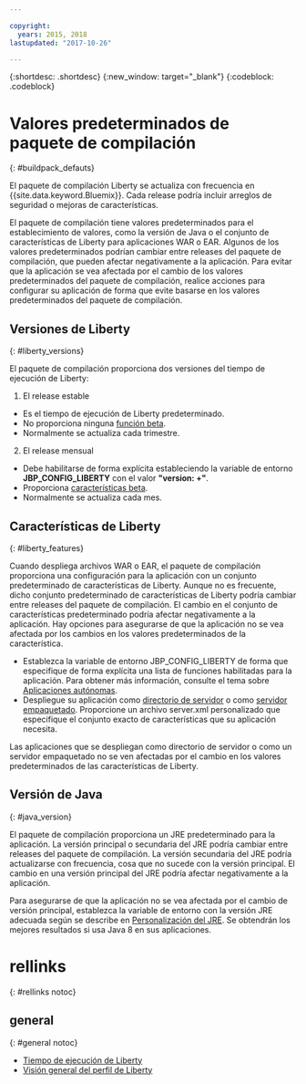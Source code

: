 ```yaml
---

copyright:
  years: 2015, 2018
lastupdated: "2017-10-26"

---
```


{:shortdesc: .shortdesc}
{:new_window: target="_blank"}
{:codeblock: .codeblock}

# Valores predeterminados de paquete de compilación
{: #buildpack_defauts}

El paquete de compilación Liberty se actualiza con frecuencia en {{site.data.keyword.Bluemix}}. Cada release podría incluir arreglos de seguridad o mejoras de características.

El paquete de compilación tiene valores predeterminados para el establecimiento de valores,
como la versión de Java o el conjunto de características de Liberty para aplicaciones WAR o EAR. Algunos de los valores predeterminados podrían cambiar entre releases del paquete de compilación,
que pueden afectar negativamente a la aplicación. Para evitar que la aplicación se vea afectada
por el cambio de los valores predeterminados del paquete de compilación, realice acciones para
configurar su aplicación de forma que evite basarse en los valores predeterminados del paquete
de compilación.

## Versiones de Liberty
{: #liberty_versions}

El paquete de compilación proporciona dos versiones del tiempo de ejecución de Liberty:
1. El release estable
  * Es el tiempo de ejecución de Liberty predeterminado.
  * No proporciona ninguna [función beta](usingBetaFeatures.html).
  * Normalmente se actualiza cada trimestre.

2. El release mensual
  * Debe habilitarse de forma explícita estableciendo la variable de entorno **JBP_CONFIG_LIBERTY** con el valor **"version: +"**.
  * Proporciona [características beta](usingBetaFeatures.html).
  * Normalmente se actualiza cada mes.

## Características de Liberty
{: #liberty_features}

Cuando despliega archivos WAR o EAR, el paquete de compilación
proporciona una configuración para la aplicación con un conjunto predeterminado de características de Liberty. Aunque no es frecuente,
dicho conjunto predeterminado de características de Liberty podría cambiar entre releases del paquete de
compilación. El cambio en el conjunto de características predeterminado podría afectar negativamente a la
aplicación. Hay opciones para asegurarse de que la aplicación no se vea afectada por los cambios en los
valores predeterminados de la característica.

* Establezca la variable de entorno JBP_CONFIG_LIBERTY de forma que especifique de forma explícita una
lista de funciones habilitadas para la aplicación. Para obtener más información, consulte el tema sobre [Aplicaciones autónomas](optionsForPushing.html#stand_alone_apps).
* Despliegue su aplicación como [directorio de servidor](optionsForPushing.html#server_directory) o como [servidor empaquetado](optionsForPushing.html#packaged_server). Proporcione un archivo server.xml personalizado que especifique
el conjunto exacto de características que su aplicación necesita.

Las aplicaciones que se despliegan
como directorio de servidor o como un servidor empaquetado no se ven afectadas por el cambio en los
valores predeterminados de las características de Liberty.

## Versión de Java
{: #java_version}

El paquete de compilación proporciona un JRE predeterminado
para la aplicación. La versión principal o secundaria del JRE podría cambiar entre releases del paquete de compilación. La versión
secundaria del JRE podría actualizarse con frecuencia, cosa que no sucede con la versión principal. El cambio
en una versión principal del JRE podría afectar negativamente a la aplicación.

Para asegurarse de que la aplicación no se vea afectada por el cambio de versión principal, establezca la variable de entorno con la versión JRE adecuada según se describe en [Personalización del JRE](customizingJRE.html). Se obtendrán los mejores resultados si usa Java 8 en sus aplicaciones.


# rellinks
{: #rellinks notoc}
## general
{: #general notoc}
* [Tiempo de ejecución de Liberty](index.html)
* [Visión general del perfil de Liberty](https://www.ibm.com/support/knowledgecenter/SSEQTP_liberty/com.ibm.websphere.wlp.doc/ae/cwlp_about.html)
